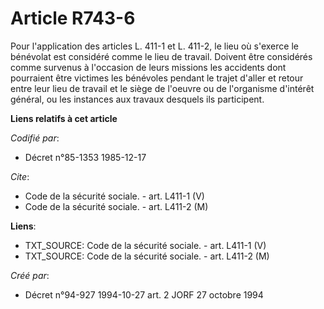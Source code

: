 # Article R743-6

Pour l'application des articles L. 411-1 et L. 411-2, le lieu où s'exerce le bénévolat est considéré comme le lieu de
travail. Doivent être considérés comme survenus à l'occasion de leurs missions les accidents dont pourraient être victimes
les bénévoles pendant le trajet d'aller et retour entre leur lieu de travail et le siège de l'oeuvre ou de l'organisme
d'intérêt général, ou les instances aux travaux desquels ils participent.

**Liens relatifs à cet article**

_Codifié par_:

  - Décret n°85-1353 1985-12-17

_Cite_:

  - Code de la sécurité sociale. - art. L411-1 (V)
  - Code de la sécurité sociale. - art. L411-2 (M)

**Liens**:

  - TXT_SOURCE: Code de la sécurité sociale. - art. L411-1 (V)
  - TXT_SOURCE: Code de la sécurité sociale. - art. L411-2 (M)

_Créé par_:

  - Décret n°94-927 1994-10-27 art. 2 JORF 27 octobre 1994
